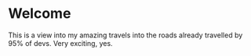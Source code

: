 # Welcome

This is a view into my amazing travels into the roads already travelled by 95% of devs. Very exciting, yes.
